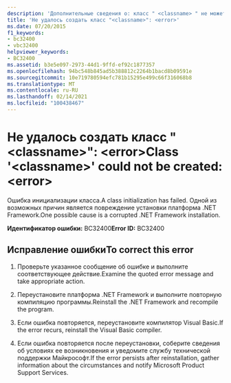 ```yaml
---
description: 'Дополнительные сведения о: класс " <classname> " не может быть создан: <error>'
title: 'Не удалось создать класс "<classname>": <error>'
ms.date: 07/20/2015
f1_keywords:
- bc32400
- vbc32400
helpviewer_keywords:
- BC32400
ms.assetid: b3e5e097-2973-44d1-9ffd-ef92c1877357
ms.openlocfilehash: 94bc548b845ad5b388812c2264b1bacd8b09591e
ms.sourcegitcommit: 10e719780594efc781b15295e499c66f316068b8
ms.translationtype: MT
ms.contentlocale: ru-RU
ms.lasthandoff: 02/14/2021
ms.locfileid: "100438467"
---
```

# <a name="class-classname-could-not-be-created-error"></a><span data-ttu-id="a6c96-103">Не удалось создать класс "\<classname>": \<error></span><span class="sxs-lookup"><span data-stu-id="a6c96-103">Class '\<classname>' could not be created: \<error></span></span>

<span data-ttu-id="a6c96-104">Ошибка инициализации класса.</span><span class="sxs-lookup"><span data-stu-id="a6c96-104">A class initialization has failed.</span></span> <span data-ttu-id="a6c96-105">Одной из возможных причин является повреждение установки платформа .NET Framework.</span><span class="sxs-lookup"><span data-stu-id="a6c96-105">One possible cause is a corrupted .NET Framework installation.</span></span>  
  
 <span data-ttu-id="a6c96-106">**Идентификатор ошибки:** BC32400</span><span class="sxs-lookup"><span data-stu-id="a6c96-106">**Error ID:** BC32400</span></span>  
  
## <a name="to-correct-this-error"></a><span data-ttu-id="a6c96-107">Исправление ошибки</span><span class="sxs-lookup"><span data-stu-id="a6c96-107">To correct this error</span></span>  
  
1. <span data-ttu-id="a6c96-108">Проверьте указанное сообщение об ошибке и выполните соответствующее действие.</span><span class="sxs-lookup"><span data-stu-id="a6c96-108">Examine the quoted error message and take appropriate action.</span></span>  
  
2. <span data-ttu-id="a6c96-109">Переустановите платформа .NET Framework и выполните повторную компиляцию программы.</span><span class="sxs-lookup"><span data-stu-id="a6c96-109">Reinstall the .NET Framework and recompile the program.</span></span>  
  
3. <span data-ttu-id="a6c96-110">Если ошибка повторяется, переустановите компилятор Visual Basic.</span><span class="sxs-lookup"><span data-stu-id="a6c96-110">If the error recurs, reinstall the Visual Basic compiler.</span></span>  
  
4. <span data-ttu-id="a6c96-111">Если ошибка повторяется после переустановки, соберите сведения об условиях ее возникновения и уведомите службу технической поддержки Майкрософт.</span><span class="sxs-lookup"><span data-stu-id="a6c96-111">If the error persists after reinstallation, gather information about the circumstances and notify Microsoft Product Support Services.</span></span>  
